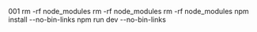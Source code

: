 <!--
 * @Author: your name
 * @Date: 2020-03-14 19:04:46
 * @LastEditTime: 2020-03-15 11:56:37
 * @LastEditors: Please set LastEditors
 * @Description: In User Settings Edit
 * @FilePath: \Code\my-L01-app\README.md
 -->
001
rm -rf node_modules
rm -rf node_modules
rm -rf node_modules
npm install --no-bin-links
npm run dev --no-bin-links
